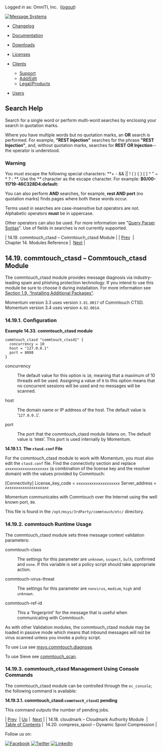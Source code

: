 Logged in as: OmniTI, Inc.  ([logout](https://support.messagesystems.com/logout.php))

[![Message Systems](https://support.messagesystems.com/images/ms-white205.png)](https://support.messagesystems.com/start.php) 

*   [Changelog](https://support.messagesystems.com/start.php?show=changelog)
*   [Documentation](https://support.messagesystems.com/docs/)
*   [Downloads](https://support.messagesystems.com/start.php)

*   [Licenses](https://support.messagesystems.com/license_summary.php)
*   <a href="">Clients</a>
    *   [Support](https://support.messagesystems.com/cs.php)
    *   [Add/Edit](https://support.messagesystems.com/edit_client.php)
    *   [Legal/Products](https://support.messagesystems.com/edit_products.php)
*   [Users](https://support.messagesystems.com/edit_customer.php)

## Search Help

Search for a single word or perform multi-word searches by enclosing your search in quotation marks.

Where you have multiple words but no quotation marks, an **OR** search is performed. For example, **"REST Injection"** searches for the phrase **"REST Injection"**, and, without quotation marks, searches for **REST OR Injection**--the operator is understood.

### Warning

You must escape the following special characters: **+ - && || ! ( ) { } [ ] ^ " ~ * ? : \**. Use the **\** character as the escape character. For example: **B0/00-11719-46C328D4\:default\:**

You can also perform **AND** searches, for example, **rest AND port** (no quotation marks) finds pages where both these words occur.

Terms used in searches are case-insensitive but operators are not. Alphabetic operators **must** be in uppercase.

Other operators can also be used. For more information see "[Query Parser Syntax](https://lucene.apache.org/core/old_versioned_docs/versions/3_0_0/queryparsersyntax.html)". Use of fields in searches is not currently supported.

| 14.19. commtouch_ctasd – Commtouch_ctasd Module |
| [Prev](modules.cloudmark.php)  | Chapter 14. Modules Reference |  [Next](modules.compress_spool.php) |

## 14.19. commtouch_ctasd – Commtouch_ctasd Module

<a class="indexterm" name="idp18559728"></a>

The commtouch_ctasd module provides message diagnosis via industry-leading spam and phishing protection technology. If you intend to use this module be sure to choose it during installation. For more information see [Section 1.9, “Installing Additional Packages”](install.additional.packages.php "1.9. Installing Additional Packages").

Momentum version 3.3 uses version `3.01.0017` of Commtouch CTSD. Momentum version 3.4 uses version `4.02.0014`.

### 14.19.1. Configuration

<a name="example.commtouch.3"></a>

**Example 14.33. commtouch_ctasd module**

```
commtouch_ctasd "commtouch_ctasd1" {
  concurrency = 10
  host = "127.0.0.1"
  port = 8088
}
```

<dl class="variablelist">

<dt>concurrency</dt>

<dd>

The default value for this option is `10`, meaning that a maximum of 10 threads will be used. Assigning a value of `0` to this option means that no concurrent sessions will be used and no messages will be scanned.

</dd>

<dt>host</dt>

<dd>

The domain name or IP address of the host. The default value is ‘`127.0.0.1`’.

</dd>

<dt>port</dt>

<dd>

The port that the commtouch_ctasd module listens on. The default value is ‘`8088`’. This port is used internally by Momentum.

</dd>

</dl>

**14.19.1.1. The `ctasd.conf` File**

For the commtouch_ctasd module to work with Momentum, you must also edit the `ctasd.conf` file. Find the connectivity section and replace *`xxxxxxxxxxxxxxxxxxxx`* (a combination of the license key and the resolver domain) with the values provided by Commtouch:

[Connectivity]
License_key_code = *`xxxxxxxxxxxxxxxxxxxx`*
Server_address = *`xxxxxxxxxxxxxxxxxxxx`*

Momentum communicates with Commtouch over the Internet using the well known port, `80`.

This file is found in the `/opt/msys/3rdParty/commtouch/etc/` directory.

### 14.19.2. commtouch Runtime Usage

The commtouch_ctasd module sets three message context validation parameters:

<dl class="variablelist">

<dt>commtouch-class</dt>

<dd>

The settings for this parameter are `unknown`, `suspect`, `bulk`, confirmed and `none`. If this variable is set a policy script should take appropriate action.

</dd>

<dt>commtouch-virus-threat</dt>

<dd>

The settings for this parameter are `nonvirus`, `medium`, `high` and `unknown`.

</dd>

<dt>commtouch-ref-id</dt>

<dd>

This a 'fingerprint' for the message that is useful when communicating with Commtouch.

</dd>

</dl>

As with other Validation modules, the commtouch_ctasd module may be loaded in passive mode which means that inbound messages will not be virus scanned unless you invoke a policy script.

To use Lua see [msys.commtouch.diagnose](lua.ref.msys.commtouch.diagnose.php "msys.commtouch.diagnose").

To use Sieve see [commtouch_scan](sieve.ref.commtouch_scan.php "commtouch_scan").

### 14.19.3. commtouch_ctasd Management Using Console Commands

The commtouch_ctasd module can be controlled through the `ec_console`; the following command is available:

**14.19.3.1. commtouch_ctasd:*`commtouch_ctasd1`* pending**

This command outputs the number of pending jobs.

| [Prev](modules.cloudmark.php)  | [Up](modules.php) |  [Next](modules.compress_spool.php) |
| 14.18. cloudmark – Cloudmark Authority Module  | [Table of Contents](index.php) |  14.20. compress_spool – Dynamic Spool Compression |

Follow us on:

[![Facebook](https://support.messagesystems.com/images/icon-facebook.png)](http://www.facebook.com/messagesystems) [![Twitter](https://support.messagesystems.com/images/icon-twitter.png)](http://twitter.com/#!/MessageSystems) [![LinkedIn](https://support.messagesystems.com/images/icon-linkedin.png)](http://www.linkedin.com/company/message-systems)